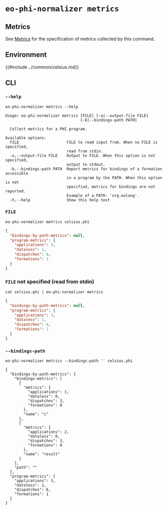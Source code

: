 # `eo-phi-normalizer metrics`

## Metrics

See [Metrics](../metrics.md) for the specification of metrics collected by this command.

## Environment

{{#include ../common/celsius.md}}

## CLI

### `--help`

```$ as console
eo-phi-normalizer metrics --help
```

```console
Usage: eo-phi-normalizer metrics [FILE] [-o|--output-file FILE]
                                 [-b|--bindings-path PATH]

  Collect metrics for a PHI program.

Available options:
  FILE                     FILE to read input from. When no FILE is specified,
                           read from stdin.
  -o,--output-file FILE    Output to FILE. When this option is not specified,
                           output to stdout.
  -b,--bindings-path PATH  Report metrics for bindings of a formation accessible
                           in a program by the PATH. When this option is not
                           specified, metrics for bindings are not reported.
                           Example of a PATH: 'org.eolang'.
  -h,--help                Show this help text
```

### `FILE`

```$ as json
eo-phi-normalizer metrics celsius.phi
```

```json
{
  "bindings-by-path-metrics": null,
  "program-metrics": {
    "applications": 3,
    "dataless": 1,
    "dispatches": 6,
    "formations": 1
  }
}
```

### `FILE` not specified (read from stdin)

```$ as json
cat celsius.phi | eo-phi-normalizer metrics
```

```json
{
  "bindings-by-path-metrics": null,
  "program-metrics": {
    "applications": 3,
    "dataless": 1,
    "dispatches": 6,
    "formations": 1
  }
}
```

### `--bindings-path`

```$ as console
eo-phi-normalizer metrics --bindings-path '' celsius.phi
```

```console
{
  "bindings-by-path-metrics": {
    "bindings-metrics": [
      {
        "metrics": {
          "applications": 1,
          "dataless": 0,
          "dispatches": 3,
          "formations": 0
        },
        "name": "c"
      },
      {
        "metrics": {
          "applications": 2,
          "dataless": 0,
          "dispatches": 3,
          "formations": 0
        },
        "name": "result"
      }
    ],
    "path": ""
  },
  "program-metrics": {
    "applications": 3,
    "dataless": 1,
    "dispatches": 6,
    "formations": 1
  }
}
```
